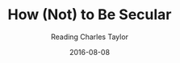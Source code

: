 ---
date: 2016-08-08
dateYear: 2016
isbn: 9780802867612
title: How (Not) to Be Secular
subtitle: Reading Charles Taylor
description: "How (Not) to Be Secular is what Jamie Smith calls 'your hitchhiker's guide to the present'— it is both a reading guide to Charles Taylor's monumental work A Secular Age and philosophical guidance on how we might learn to live in our times. Taylor's landmark book A Secular Age (2007) provides a monumental, incisive analysis of what it means to live in the post-Christian present—a pluralist world of competing beliefs and growing unbelief. Jamie Smith's book is a compact field guide to Taylor's insightful study of the secular, making that very significant but daunting work accessible to a wide array of readers. Even more, though, Smith's 'How (Not) to Be Secular' is a practical philosophical guidebook, a kind of how-to manual on how to live in our secular age. It ultimately offers us an adventure in self-understanding and maps out a way to get our bearings in today's secular culture, no matter who 'we' are -- whether believers or skeptics, devout or doubting, self-assured or puzzled and confused. This is a book for any thinking person to chew on."
cover: cover-how-not-to-be-secular.jpeg
coverGoogle: https://books.google.com/books/content?id=7AYaAwAAQBAJ&printsec=frontcover&img=1&zoom=1&edge=curl&source=gbs_api
pageCount: 160
authors: James K. A. Smith
publishers: Wm. B. Eerdmans Publishing
published: 2014-04-23
publishedYear: 2014
shelves:
- non-fiction
---